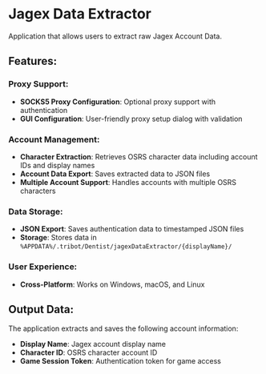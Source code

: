 # Jagex Data Extractor

Application that allows users to extract raw Jagex Account Data.

## Features:

### Proxy Support:
- **SOCKS5 Proxy Configuration**: Optional proxy support with authentication
- **GUI Configuration**: User-friendly proxy setup dialog with validation

### Account Management:
- **Character Extraction**: Retrieves OSRS character data including account IDs and display names
- **Account Data Export**: Saves extracted data to JSON files
- **Multiple Account Support**: Handles accounts with multiple OSRS characters

### Data Storage:
- **JSON Export**: Saves authentication data to timestamped JSON files
- **Storage**: Stores data in `%APPDATA%/.tribot/Dentist/jagexDataExtractor/{displayName}/`

### User Experience:
- **Cross-Platform**: Works on Windows, macOS, and Linux

## Output Data:
The application extracts and saves the following account information:
- **Display Name**: Jagex account display name
- **Character ID**: OSRS character account ID
- **Game Session Token**: Authentication token for game access

